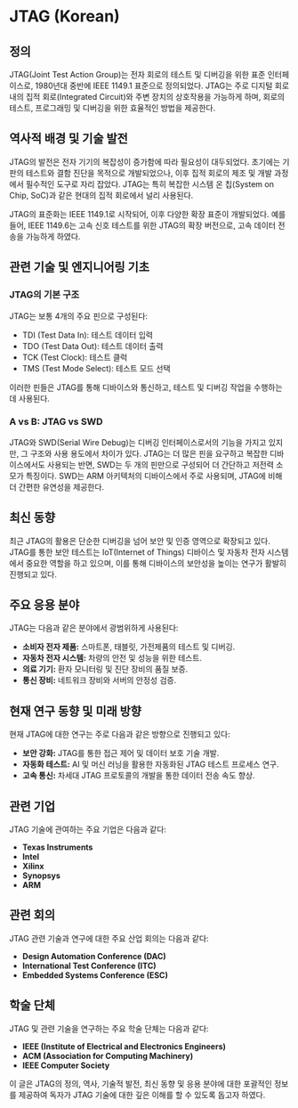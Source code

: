 # JTAG (Korean)

## 정의

JTAG(Joint Test Action Group)는 전자 회로의 테스트 및 디버깅을 위한 표준 인터페이스로, 1980년대 중반에 IEEE 1149.1 표준으로 정의되었다. JTAG는 주로 디지털 회로 내의 집적 회로(Integrated Circuit)와 주변 장치의 상호작용을 가능하게 하며, 회로의 테스트, 프로그래밍 및 디버깅을 위한 효율적인 방법을 제공한다.

## 역사적 배경 및 기술 발전

JTAG의 발전은 전자 기기의 복잡성이 증가함에 따라 필요성이 대두되었다. 초기에는 기판의 테스트와 결함 진단을 목적으로 개발되었으나, 이후 집적 회로의 제조 및 개발 과정에서 필수적인 도구로 자리 잡았다. JTAG는 특히 복잡한 시스템 온 칩(System on Chip, SoC)과 같은 현대의 집적 회로에서 널리 사용된다.

JTAG의 표준화는 IEEE 1149.1로 시작되어, 이후 다양한 확장 표준이 개발되었다. 예를 들어, IEEE 1149.6는 고속 신호 테스트를 위한 JTAG의 확장 버전으로, 고속 데이터 전송을 가능하게 하였다.

## 관련 기술 및 엔지니어링 기초

### JTAG의 기본 구조

JTAG는 보통 4개의 주요 핀으로 구성된다:
- TDI (Test Data In): 테스트 데이터 입력
- TDO (Test Data Out): 테스트 데이터 출력
- TCK (Test Clock): 테스트 클럭
- TMS (Test Mode Select): 테스트 모드 선택

이러한 핀들은 JTAG를 통해 디바이스와 통신하고, 테스트 및 디버깅 작업을 수행하는 데 사용된다.

### A vs B: JTAG vs SWD

JTAG와 SWD(Serial Wire Debug)는 디버깅 인터페이스로서의 기능을 가지고 있지만, 그 구조와 사용 용도에서 차이가 있다. JTAG는 더 많은 핀을 요구하고 복잡한 디바이스에서도 사용되는 반면, SWD는 두 개의 핀만으로 구성되어 더 간단하고 저전력 소모가 특징이다. SWD는 ARM 아키텍처의 디바이스에서 주로 사용되며, JTAG에 비해 더 간편한 유연성을 제공한다.

## 최신 동향

최근 JTAG의 활용은 단순한 디버깅을 넘어 보안 및 인증 영역으로 확장되고 있다. JTAG를 통한 보안 테스트는 IoT(Internet of Things) 디바이스 및 자동차 전자 시스템에서 중요한 역할을 하고 있으며, 이를 통해 디바이스의 보안성을 높이는 연구가 활발히 진행되고 있다. 

## 주요 응용 분야

JTAG는 다음과 같은 분야에서 광범위하게 사용된다:
- **소비자 전자 제품:** 스마트폰, 태블릿, 가전제품의 테스트 및 디버깅.
- **자동차 전자 시스템:** 차량의 안전 및 성능을 위한 테스트.
- **의료 기기:** 환자 모니터링 및 진단 장비의 품질 보증.
- **통신 장비:** 네트워크 장비와 서버의 안정성 검증.

## 현재 연구 동향 및 미래 방향

현재 JTAG에 대한 연구는 주로 다음과 같은 방향으로 진행되고 있다:
- **보안 강화:** JTAG를 통한 접근 제어 및 데이터 보호 기술 개발.
- **자동화 테스트:** AI 및 머신 러닝을 활용한 자동화된 JTAG 테스트 프로세스 연구.
- **고속 통신:** 차세대 JTAG 프로토콜의 개발을 통한 데이터 전송 속도 향상.

## 관련 기업

JTAG 기술에 관여하는 주요 기업은 다음과 같다:
- **Texas Instruments**
- **Intel**
- **Xilinx**
- **Synopsys**
- **ARM**

## 관련 회의

JTAG 관련 기술과 연구에 대한 주요 산업 회의는 다음과 같다:
- **Design Automation Conference (DAC)**
- **International Test Conference (ITC)**
- **Embedded Systems Conference (ESC)**

## 학술 단체

JTAG 및 관련 기술을 연구하는 주요 학술 단체는 다음과 같다:
- **IEEE (Institute of Electrical and Electronics Engineers)**
- **ACM (Association for Computing Machinery)**
- **IEEE Computer Society**

이 글은 JTAG의 정의, 역사, 기술적 발전, 최신 동향 및 응용 분야에 대한 포괄적인 정보를 제공하여 독자가 JTAG 기술에 대한 깊은 이해를 할 수 있도록 돕고자 하였다.